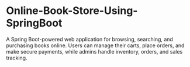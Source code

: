 # Online-Book-Store-Using-SpringBoot
A Spring Boot-powered web application for browsing, searching, and purchasing books online. Users can manage their carts, place orders, and make secure payments, while admins handle inventory, orders, and sales tracking.
